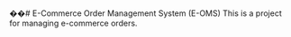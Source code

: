 ��#   E - C o m m e r c e   O r d e r   M a n a g e m e n t   S y s t e m   ( E - O M S ) 
 
 T h i s   i s   a   p r o j e c t   f o r   m a n a g i n g   e - c o m m e r c e   o r d e r s . 
 
 